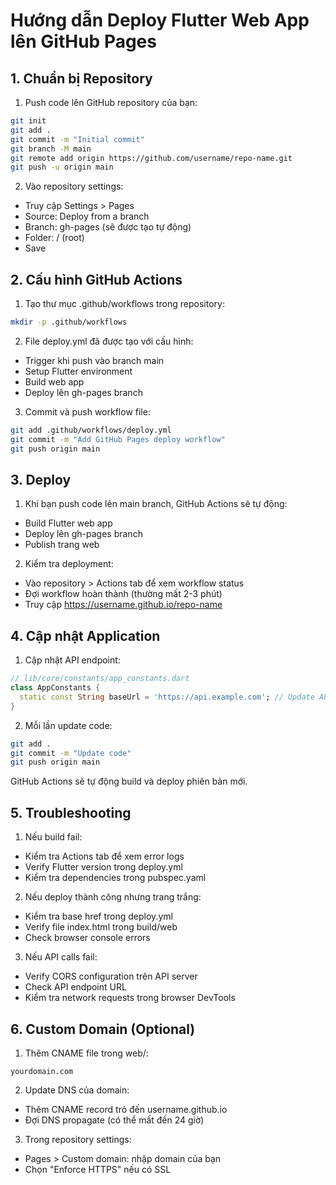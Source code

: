 # Hướng dẫn Deploy Flutter Web App lên GitHub Pages

## 1. Chuẩn bị Repository

1. Push code lên GitHub repository của bạn:
```bash
git init
git add .
git commit -m "Initial commit"
git branch -M main
git remote add origin https://github.com/username/repo-name.git
git push -u origin main
```

2. Vào repository settings:
- Truy cập Settings > Pages
- Source: Deploy from a branch 
- Branch: gh-pages (sẽ được tạo tự động)
- Folder: / (root)
- Save

## 2. Cấu hình GitHub Actions

1. Tạo thư mục .github/workflows trong repository:
```bash
mkdir -p .github/workflows
```

2. File deploy.yml đã được tạo với cấu hình:
- Trigger khi push vào branch main
- Setup Flutter environment
- Build web app
- Deploy lên gh-pages branch

3. Commit và push workflow file:
```bash
git add .github/workflows/deploy.yml
git commit -m "Add GitHub Pages deploy workflow"
git push origin main
```

## 3. Deploy

1. Khi bạn push code lên main branch, GitHub Actions sẽ tự động:
- Build Flutter web app
- Deploy lên gh-pages branch
- Publish trang web

2. Kiểm tra deployment:
- Vào repository > Actions tab để xem workflow status
- Đợi workflow hoàn thành (thường mất 2-3 phút)
- Truy cập https://username.github.io/repo-name

## 4. Cập nhật Application

1. Cập nhật API endpoint:
```dart
// lib/core/constants/app_constants.dart
class AppConstants {
  static const String baseUrl = 'https://api.example.com'; // Update API URL
}
```

2. Mỗi lần update code:
```bash
git add .
git commit -m "Update code"
git push origin main
```

GitHub Actions sẽ tự động build và deploy phiên bản mới.

## 5. Troubleshooting

1. Nếu build fail:
- Kiểm tra Actions tab để xem error logs
- Verify Flutter version trong deploy.yml
- Kiểm tra dependencies trong pubspec.yaml

2. Nếu deploy thành công nhưng trang trắng:
- Kiểm tra base href trong deploy.yml
- Verify file index.html trong build/web
- Check browser console errors

3. Nếu API calls fail:
- Verify CORS configuration trên API server
- Check API endpoint URL
- Kiểm tra network requests trong browser DevTools

## 6. Custom Domain (Optional)

1. Thêm CNAME file trong web/:
```
yourdomain.com
```

2. Update DNS của domain:
- Thêm CNAME record trỏ đến username.github.io
- Đợi DNS propagate (có thể mất đến 24 giờ)

3. Trong repository settings:
- Pages > Custom domain: nhập domain của bạn
- Chọn "Enforce HTTPS" nếu có SSL
